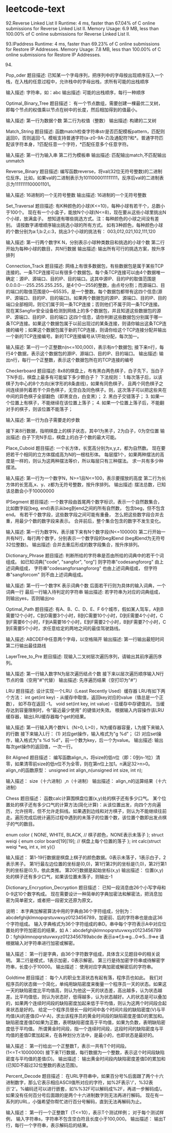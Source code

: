 # leetcode-text
92.Reverse Linked List II
Runtime: 4 ms, faster than 67.04% of C online submissions for Reverse Linked List II.
Memory Usage: 6.9 MB, less than 100.00% of C online submissions for Reverse Linked List II.

93.IPaddress
Runtime: 4 ms, faster than 69.23% of C online submissions for Restore IP Addresses.
Memory Usage: 7.8 MB, less than 100.00% of C online submissions for Restore IP Addresses.

94.

Pop_oder
题目描述:
已知某一个字母序列，把序列中的字母按出现顺序压入一个栈，在入栈的任意过程中，允许栈中的字母出栈，求所有可能的出栈顺序

输入描述:
字符串，如：abc
输出描述:
可能的出栈顺序，每行一种顺序

Optimal_Binary_Tree
题目描述：
有一个节点数组，需要创建一棵最优二叉树，即每个节点的权值乘以节点在树中的长度，然后相加得到的值最小。

输入描述:
第一行为数据个数 第二行为权值（整数）
输出描述:
构建的二叉树

Match_String
题目描述:
函数match检查字符串str是否匹配模板pattern，匹配则返回0，否则返回-1。模板支持普通字符(a-z0-9A-Z)及通配符?和*。普通字符匹配该字符本身，?匹配任意一个字符，*匹配任意多个任意字符。

输入描述:
第一行为输入串 第二行为模板串
输出描述:
匹配输出match,不匹配输出unmatch

Reverse_Binary
题目描述:
编写函数reverse，将val(32位无符号整数)的二进制位反序。比如，如果val的二进制表示为1011000011111111，反序后val的二进制表示为1111111100001101。

输入描述:
16进制的一个无符号整数
输出描述:
16进制的一个无符号整数

Set_Traversal
题目描述:
有K种颜色的小球(K<=10)，每种小球有若干个，总数小于100个。
现在有一个小盒子，能放N个小球(N<=8)，现在要从这些小球里挑出N个小球，放满盒子。
想知道有哪些挑选方式。注：每种颜色的小球之间没有差别。
请按数字递增顺序输出挑选小球的所有方式。
如有3种颜色，每种颜色小球的个数分别为a:1,b:2,c:3，挑出3个小球的挑法有：
003,012,021,102,111,120

输入描述:
第一行两个数字K N，分别表示小球种类数目和挑选的小球个数
第二行开始为每种小球的数目，共N行数据
输出描述:
输出所有可行的挑选方案，按升序排列

Connection_Track
题目描述:
网络上有很多数据包，有些数据包是属于某些TCP连接的。一条TCP连接可以有很多个数据包。每个条TCP连接可以由4个数据唯一确定：源IP、源端口、目的IP、目的端口。这其中源IP、目的IP的取值范围是0.0.0.0---255.255.255.255，是4个0—255的整数，由点号分割；而源端口、目的端口的取值范围是0—65535，是一个整数。每个数据包都带有这四个信息(源IP、源端口、目的IP、目的端口)。如果两个数据包的源IP、源端口、目的IP、目的端口全部相同，则它们属于同一条TCP连接；否则他们不属于同一条TCP连接。
现在某Sangfor安全设备检测到网络上的多个数据包，并且知道这些数据包的源IP、源端口、目的IP、目的端口 这四个信息，请你判断这些数据包分别属于哪一条TCP连接。如果这个数据包属于以前出现过的某条连接，则请你输出这条TCP连接的编号；如果这个数据包属于新的TCP连接，则请你给这个TCP连接分配并输出一个新的TCP连接编号。新的TCP连接编号从1开始分配，每次加一。

输入描述:
第一行一个正整数n(n<=100,000)，表示有n个数据包;
接下来n行，每行4个数据，表示这个数据包的源IP、源端口、目的IP、目的端口。
输出描述:
输出n行，每行一个正整数，表示这个数据包所在的TCP连接的编号

Checkerboard
题目描述:
8x8的棋盘上，布有黑白两色棋子，白子先下，当白子下N手后，棋盘上最多有可能留下多少颗白子？
下法规则：
1.每次落子后，以该棋子为中心的8个方向(米字形的8条直线)，如果有同色棋子，
且两个同色棋子之间连续排列着若干个异色棋子，无空白及同色棋子。则，这次落子可以把这些夹在中间的异色棋子全部翻色（即黑变白，白变黑）；
2. 黑白子交错落子；
3. 如果一个位置上有棋子，不能继续在该位置上落子；
4. 如果一个位置上落子后，不能翻对手的棋子，则该位置不能落子；

输入描述:
第一行为白子需要走的步数

接下来8行数据，指明棋盘上的棋子状态，其中1为黑子，2为白子，0为空位置
输出描述:
白子下完N手后，棋盘上的白子个数的最大可能。

Place_Cuboid
题目描述:
一个长方体，长宽高分别为x,y,z，都为自然数。
现在要把若干个相同的立方体摆成高为N的一根柱形体。
每层摆1个，如果两种摆法的高度是一样的，则认为这两种摆法等价，所以每层只有三种摆法。
求一共有多少种摆法。

输入描述:
第一行为一个数字N，N>=1且N<=100，表示要摆放的高度
第二行为长方体的长宽高,x、y、z都为无符号整数，按升序排列。
输出描述:
摆法总数，已知该总数会小于10000000

IPSegment
题目描述:
一个数字段由首尾两个数字标识，表示一个自然数集合，
比如数字段[beg, end)表示从beg到end之间的所有自然数，
包含beg，但不包含end。
有若干个数字段，这些数字段之间可能有重叠，
怎么把这些数字段合并去重，用最少个数的数字段来表示。
合并前后，整个集合包含的数字不发生变化。

输入描述:
第一行为数字N，表示接下来有N个数字段(N<=100000)
第二行开始一共有N行，每行两个数字，分别表示一个数字段的beg和end
(beg和end为无符号32位整数)。
输出描述:
合并去重后形成的数字段集合，按升序排列。

Dictionary_Phrase
题目描述:
判断所给的字符串是否由所给的词典中的若干个词组成。
如已知词典["code", "sangfor", "org"]
则字符串"codesangfororg" 由上述词典组成，
字符串"codesangforsangfororg" 也由上述词典组成，
但字符串"sangforcom" 则不由上述词典组成。

输入描述:
第一行一个数字K 表示词典个数
后面若干行则为具体的输入词典，一个词典一行
最后一行输入待判定的字符串
输出描述:
若字符串为对应的词典组成，则输出yes，否则输出no

Optimal_Path
题目描述:
有A、B、C、D、E、F 6个城市，假如某人驾车，A到B需要12个小时，C到D需要3个小时，B到C需要10个小时，D到E需要4个小时，C到F需要6个小时，F到A需要16个小时，E到F需要2个小时，B到F需要7个小时，C到E需要5个小时，求任意给定的两地之间的最佳驾驶路线。

输入描述:
ABCDEF中任意两个字母，以空格隔开
输出描述:
第一行输出最短时间
第二行输出最佳路线

LayerTree_to_Pre
题目描述:
现输入二叉树层次遍历序列，请输出其前序遍历序列。

输入描述:
第一行输入数字N为层次遍历结点个数
接下来以层次遍历顺序输入N行节点的值（空用"#"代替）
输出描述:
先序遍历结果（空打印为"#"）

LRU
题目描述:
设计实现一个LRU（Least Recently Used）缓存器
LRU有如下两个方法：
int get(int key) - 从缓存中取值，返回key对应的value（值总是一个正数）， 如不存在返回 -1。
void set(int key, int value) - 往缓存中存键值对。 当缓存达到容量限制时，令“最近最少使用” 的键值对失效。
根据输入内容操作该LRU缓存器，输出LRU缓存器每个get的结果。

输入描述:
第一行输入两个数N L（N>0, L>0），N为缓存器容量，L为接下来输入的行数
接下来输入L行：
(1) 对应get操作，输入格式为"g %d"；
(2) 对应set操作，输入格式为"s %d %d"，前一个数为key，后一个为value。
输出描述:
输出每次get操作的返回值，一次一行。

Bit Aligned
题目描述：
编写函数align_n，将size的低n位（即：0到n-1位）清零，如果清零前size的低n位不为全零，则在第n位上加1。n满足32>n>0。
align_n的函数原型：
unsigned int align_n(unsigned int size, int n);

输入描述：
size（十六进制）,n（十进制）
输出描述：
align_n的运算结果（十六进制）

Chess
题目描述：
函数calc计算围棋盘位置(x,y)处的棋子还有多少口气。
某个位置处的棋子还有多少口气的计算方法(简化计算)：从该位置出发，向四个方向遍历，允许拐弯，但不允许走斜线。如果遇到边线和对方棋子，则认为不能继续往前走。遍历完成后统计遍历过程中遇到的未落子的位置个数，该位置个数即出发点棋子的气的数目。

enum color {
NONE, WHITE, BLACK,         // 棋子颜色，NONE表示未落子
};
struct weiqi {
enum color board[19][19];   // 棋盘上每个位置的落子
};
int calc(struct weiqi *wq, int x, int y){}

输入描述：
第1-19行数据是棋盘上棋子的颜色数据。0表示未落子，1表示白子，2表示黑子。 第1行最左边位置的坐标是(0,0)，第1行第2列的坐标是(1,0)，第2行第1列的坐标是(0,1)，依此类推。 第20行数据是起始坐标(x,y)
输出描述：
位置(x,y)处的棋子还有多少口气，如果该位置未落子，则输出-1

Dictionary_Encryption_Decryption
题目描述：
已知一段消息由26个小写字母和0-9这10个数字构成。
现在需要设计一种简单的字典加密法和解密法，把消息加密为简单密文，或者把一段密文还原为原文。

说明：
本字典加解密算法中用的字典由36个字符组成，分别为：abcdefghijklmnopqrstuvwxyz0123456789，加密前、后的字符串也是由这36个字符组成。
输入字典格式为36个字符组成的串D。串中每个字符表示A中对应位置处的字符加密后的结果，如
A：abcdefghijklmnopqrstuvwxyz0123456789
D：fghijklmnopqrstuvwxyz0123456789abcde
表示a=>f,b=>g...0=>5...9=>e
请根据输入对字符串进行加密或解密。

输入描述：
第一行是字典，由36个字符数字组成，具体含义见题目中的相关说明。
第二行是模式，1表示加密，0表示解密。
第三行是待加密字符串或待解密字符串，长度小于10000。
输出描述：
使用对应字典加密或解密后的字符串。

Goldtime
题目描述：
每个人的职业生涯状态有起有落，程序员也如此。
我们对程序员的状态做一个简化，单纯用缺陷密度来衡量一个程序员一天的状态。如果这一天的缺陷密度比平均值高，则认为他这一天的状态差，高出越多，认为状态越差。比平均值低，则认为状态好，低得越多，认为状态越好。人的状态是可以叠加的，如果两个连续时间段的缺陷密度加起来低于平均值，则认为这两个时间段合起来状态是好的。
给定一个程序员很长一段时间中各个时间片段的缺陷密度(V)与平均值(A)的差值(D=V-A)，求出该程序员的黄金时间段的缺陷密度差值D的累加和。
缺陷密度差值D如果为正数，表明缺陷密度高于平均值，如果为负数，表明缺陷密度低于平均值。
所谓黄金时间段，指一个连续时间段，这段时间的缺陷密度与平均值的差值D累加起来，在各种划分方法中，是最小的，也即状态是最好的。

输入描述：
第一行给出一个正整数T，表示一共有T个时间段。(1<=T<10000000)
接下来T行数据，每行数据为一个整数，表示这个时间段缺陷密度与平均值的差值(D)。
输出描述：
输出黄金时间段内缺陷密度差值D的累加和(已知D不超过32位整数的表达范围)。

Percent_Decode
题目描述：
在URL字符串中，如果百分号%后面跟了两个十六进制数字，那么它表示相应ASCII值所对应的字符，如%2F表示'/'，%32表示'2'。%编码还可以进行嵌套，如%%32F可以解码成%2F，再进一步解码成/。如果没有任何百分号后面跟的是两个十六进制数字则无法再进行解码。
现在有一系列的URL，小强希望你帮忙进行百分号解码，直到无法再解码为止。

输入描述：
第一行一个正整数T（T<=10），表示T个测试样例；
对于每个测试样例，
输入字符串s，字符串不包含空白符且长度小于100,000。
输出描述：
输出T行，每行一个字符串，表示解码后的结果。
